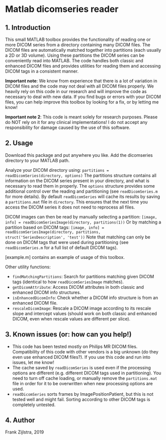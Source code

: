 # Matlab dicomseries reader
## 1. Introduction
This small MATLAB toolbox provides the functionality of reading one or more DICOM series from a directory containing many DICOM files. The DICOM files are automatically matched together into partitions (each usually a 2D or 3D volume). Using these partitions the DICOM series can be conveniently read into MATLAB. The code handles both classic and enhanced DICOM files and provides utilities for reading them and accessing DICOM tags in a consistent manner.

**Important note**: We know from experience that there is a lot of variation in DICOM files and the code may not deal with all DICOM files properly. We heavily rely on this code in our research and will improve the code as necessary to deal with new data. If you find bugs or errors with your DICOM files, you can help improve this toolbox by looking for a fix, or by letting me know!

**Important note 2**: This code is meant solely for research purposes. Please do NOT rely on it for any clinical implementations! I do not accept any responsibility for damage caused by the use of this software.

## 2. Usage
Download this package and put anywhere you like. Add the dicomseries directory to your MATLAB path.

Analyze your DICOM directory using:
`partitions = readDicomSeries(directory, options)`
The partitions structure contains all information on the DICOM series present in your directory, and what is necessary to read them in properly. The `options` structure provides some additional control over the reading and partitioning (see `readDicomSeries.m` for more details). By default `readDicomSeries` will cache its results by saving a `partitions.mat` file in `directory`. This ensures that the next time you access the DICOM series it does not need to reprocess all files.

DICOM images can then be read by manually selecting a partition:
`[image, info] = readDicomSeriesImage(directory, partitions(1))`
Or by matching a partition based on DICOM tags:
`[image, info] = readDicomSeriesImage(directory, partitions, struct('SeriesDescription', 'test'))`
Note that matching can only be done on DICOM tags that were used during partitioning (see `readDicomSeries.m` for a full list of default DICOM tags).

[example.m] contains an example of usage of this toolbox.

Other utility functions:
* `findMatchingPartitions`: Search for partitions matching given DICOM tags (identical to how `readDicomSeriesImage` matches).
* `getDicomAttribute`: Access DICOM attributes in both classic and enhanced DICOM info structures.
* `isEnhancedDicomInfo`: Check whether a DICOM info structure is from an enhanced DICOM file.
* `rescaleDicomImage`: Rescale a DICOM image according to its rescale slope and intercept values (should work on both classic and enhanced DICOM, even when rescale values are different per slice).

## 3. Known issues (or: how can you help!)
* This code has been tested mostly on Philips MR DICOM files. Compatibility of this code with other vendors is a big unknown (do they even use enhanced DICOM files?). If you use this code and run into issues, let me know!
* The cache saved by `readDicomSeries` is used even if the processing options are different (e.g. different DICOM tags used in partitioning). You need to turn off cache loading, or manually remove the `partitions.mat` file in order for it to be overwritten when new processing options are used.
* `readDicomSeries` sorts frames by ImagePositionPatient, but this is not tested well and might fail. Sorting according to other DICOM tags is completely untested.

## 4. Author
Frank Zijlstra, 2019
